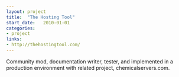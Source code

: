 ```yaml
---
layout: project
title:  "The Hosting Tool"
start_date:   2010-01-01
categories: 
- project
links: 
- http://thehostingtool.com/
---
```


Community mod, documentation writer, tester, and implemented in a production environment with related project, chemicalservers.com.